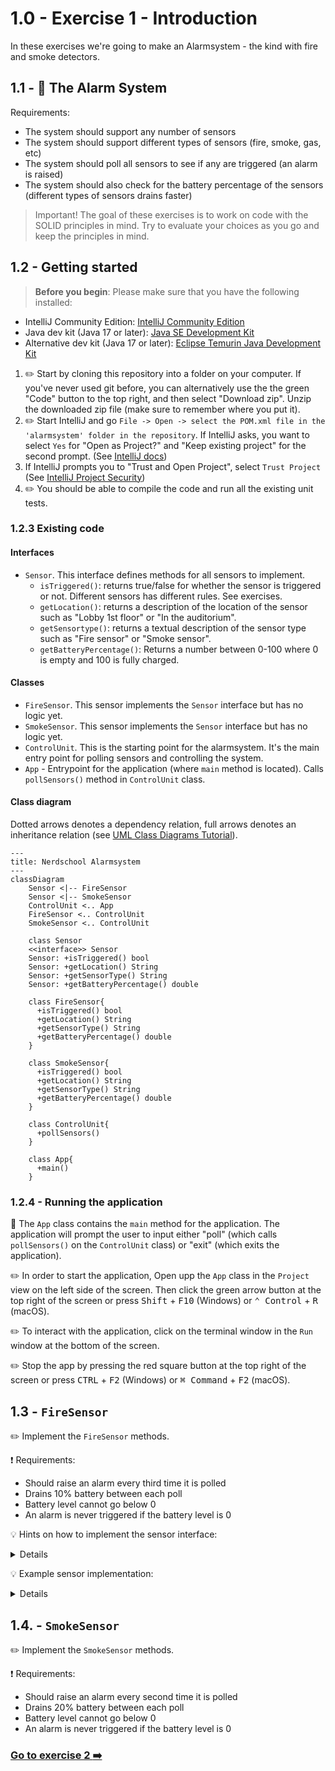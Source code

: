 # 1.0 - Exercise 1 - Introduction

In these exercises we're going to make an Alarmsystem - the kind with fire and smoke detectors.

## 1.1 - :rotating_light: The Alarm System

Requirements:

- The system should support any number of sensors
- The system should support different types of sensors (fire, smoke, gas, etc)
- The system should poll all sensors to see if any are triggered (an alarm is raised)
- The system should also check for the battery percentage of the sensors (different types of sensors drains faster)

> Important! The goal of these exercises is to work on code with the SOLID principles in mind. Try to evaluate your choices as you go and keep the principles in mind.

## 1.2 - Getting started

> **Before you begin**: Please make sure that you have the following installed:

- IntelliJ Community Edition: [IntelliJ Community Edition](https://www.jetbrains.com/idea/download/)
- Java dev kit (Java 17 or later): [Java SE Development Kit](https://docs.oracle.com/en/java/javase/19/install/overview-jdk-installation.html)
- Alternative dev kit (Java 17 or later): [Eclipse Temurin Java Development Kit](https://adoptium.net/)

1. :pencil2: Start by cloning this repository into a folder on your computer. If you've never used git before, you can alternatively use the the green "Code" button to the top right, and then select "Download zip". Unzip the downloaded zip file (make sure to remember where you put it).
2. :pencil2: Start IntelliJ and go `File -> Open -> select the POM.xml file in the 'alarmsystem' folder in the repository`. If IntelliJ asks, you want to select `Yes` for "Open as Project?" and "Keep existing project" for the second prompt. (See [IntelliJ docs](https://www.jetbrains.com/help/idea/maven-support.html#maven_import_project_start))
3. If IntelliJ prompts you to "Trust and Open Project", select `Trust Project` (See [IntelliJ Project Security](https://www.jetbrains.com/help/idea/project-security.html))
4. :pencil2: You should be able to compile the code and run all the existing unit tests.

### 1.2.3 Existing code

#### Interfaces

- `Sensor`. This interface defines methods for all sensors to implement.
  - `isTriggered()`: returns true/false for whether the sensor is triggered or not. Different sensors has different rules. See exercises.
  - `getLocation()`: returns a description of the location of the sensor such as "Lobby 1st floor" or "In the auditorium".
  - `getSensortype()`: returns a textual description of the sensor type such as "Fire sensor" or "Smoke sensor".
  - `getBatteryPercentage()`: Returns a number between 0-100 where 0 is empty and 100 is fully charged.

#### Classes

- `FireSensor`. This sensor implements the `Sensor` interface but has no logic yet.
- `SmokeSensor`. This sensor implements the `Sensor` interface but has no logic yet.
- `ControlUnit`. This is the starting point for the alarmsystem. It's the main entry point for polling sensors and controlling the system.
- `App` - Entrypoint for the application (where `main` method is located). Calls `pollSensors()` method in `ControlUnit` class.

#### Class diagram

Dotted arrows denotes a dependency relation, full arrows denotes an inheritance relation (see [UML Class Diagrams Tutorial](https://www.visual-paradigm.com/guide/uml-unified-modeling-language/uml-class-diagram-tutorial/)).

```mermaid
---
title: Nerdschool Alarmsystem
---
classDiagram
    Sensor <|-- FireSensor
    Sensor <|-- SmokeSensor
    ControlUnit <.. App
    FireSensor <.. ControlUnit
    SmokeSensor <.. ControlUnit

    class Sensor
    <<interface>> Sensor
    Sensor: +isTriggered() bool
    Sensor: +getLocation() String
    Sensor: +getSensorType() String
    Sensor: +getBatteryPercentage() double
    
    class FireSensor{
      +isTriggered() bool
      +getLocation() String
      +getSensorType() String
      +getBatteryPercentage() double
    }
    
    class SmokeSensor{
      +isTriggered() bool
      +getLocation() String
      +getSensorType() String
      +getBatteryPercentage() double
    }
    
    class ControlUnit{
      +pollSensors()
    }

    class App{
      +main()
    }
```

### 1.2.4 - Running the application

:book: The `App` class contains the `main` method for the application. The application will prompt the user to input either "poll" (which calls `pollSensors()` on the `ControlUnit` class) or "exit" (which exits the application).

:pencil2: In order to start the application, Open upp the `App` class in the `Project` view on the left side of the screen. Then click the green arrow button at the top right of the screen or press <kbd>Shift</kbd> + <kbd>F10</kbd> (Windows) or <kbd>⌃ Control</kbd> + <kbd>R</kbd> (macOS).

:pencil2: To interact with the application, click on the terminal window in the `Run` window at the bottom of the screen.

:pencil2: Stop the app by pressing the red square button at the top right of the screen or press <kbd>CTRL</kbd> + <kbd>F2</kbd> (Windows) or <kbd>⌘ Command</kbd> + <kbd>F2</kbd> (macOS).

## 1.3 - `FireSensor`

:pencil2: Implement the `FireSensor` methods.

:exclamation: Requirements:

- Should raise an alarm every third time it is polled
- Drains 10% battery between each poll
- Battery level cannot go below 0
- An alarm is never triggered if the battery level is 0

:bulb: Hints on how to implement the sensor interface:
<details>

- Add instance variables for all the get methods
- Add a separate backing field for tracking number of polls
- Increment this number each time the isTriggered method is called
- To implement the trigger logic, use the modulo operator in combination with the tigger count field

</details>

:bulb: Example sensor implementation:
<details>

```java
package nerdschool;

public class NoobSensor implements Sensor {
  private static final int triggerFrequency = 5;
  private int nrOfIsTriggeredCalls = 0;
  private int batteryPercentage = 100;

  public boolean isTriggered() {
    batteryPercentage -= 5;

    nrOfIsTriggeredCalls++;
    return (nrOfIsTriggeredCalls % triggerFrequency == 0);
  }

  public String getLocation() {
    return "Nerdschool HQ";
  }

  public String getSensorType() {
    return "Noob";
  }

  public double getBatteryPercentage() {
    return batteryPercentage;
  }
}
```

</details>

## 1.4. - `SmokeSensor`

:pencil2: Implement the `SmokeSensor` methods.

:exclamation: Requirements:

- Should raise an alarm every second time it is polled
- Drains 20% battery between each poll
- Battery level cannot go below 0
- An alarm is never triggered if the battery level is 0

### [Go to exercise 2 :arrow_right:](../exercise-2/README.md)
